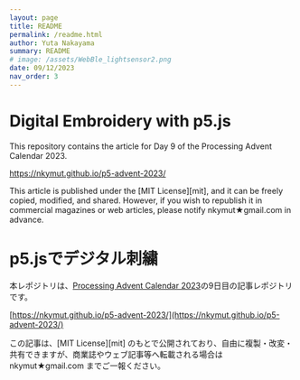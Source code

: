 ```yaml
---
layout: page
title: README
permalink: /readme.html
author: Yuta Nakayama
summary: README
# image: /assets/WebBle_lightsensor2.png
date: 09/12/2023
nav_order: 3
---
```


# Digital Embroidery with p5.js

This repository contains the article for Day 9 of the Processing Advent Calendar 2023.

https://nkymut.github.io/p5-advent-2023/

This article is published under the [MIT License][mit], and it can be freely copied, modified, and shared. However, if you wish to republish it in commercial magazines or web articles, please notify nkymut★gmail.com in advance.


# p5.jsでデジタル刺繍

本レポジトリは、[Processing Advent Calendar 2023](https://adventar.org/calendars/8532)の9日目の記事レポジトリです。

[https://nkymut.github.io/p5-advent-2023/](https://nkymut.github.io/p5-advent-2023/)

この記事は、[MIT License][mit] のもとで公開されており、自由に複製・改変・共有できますが、商業誌やウェブ記事等へ転載される場合は nkymut★gmail.com までご一報ください。





